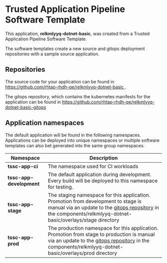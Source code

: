 # Trusted Application Pipeline Software Template

This application, **relkmlyyq-dotnet-basic**, was created from a Trusted Application Pipeline Software Template.

The software templates create a new source and gitops deployment repositories with a sample source application. 

## Repositories

The source code for your application can be found in [https://github.com/rhtap-rhdh-qe/relkmlyyq-dotnet-basic ](https://github.com/rhtap-rhdh-qe/relkmlyyq-dotnet-basic ).
 
The gitops repository, which contains the kubernetes manifests for the application can be found in 
[https://github.com/rhtap-rhdh-qe/relkmlyyq-dotnet-basic-gitops ](https://github.com/rhtap-rhdh-qe/relkmlyyq-dotnet-basic-gitops ) 

## Application namespaces 

The default application will be found in the following namespaces. Applications can be deployed into unique namespaces or multiple software templates can also bet generated into the same group namespaces.  

|  Namespace   |  Description   |  
| -------- | -------- |
| **tssc-app-ci** | The namespace used for CI workloads |
| **tssc-app-development** | The default application during development. Every build will be deployed to this namespace for testing. |
| **tssc-app-stage** | The staging namespace for this application. Promotion from development to stage is manual via an update to the [gitops repository](https://github.com/rhtap-rhdh-qe/relkmlyyq-dotnet-basic-gitops ) in the components/relkmlyyq-dotnet-basic/overlays/stage directory |
| **tssc-app-prod** | The production namespace for this application. Promotion from stage to production is manual via an update to the [gitops repository](https://github.com/rhtap-rhdh-qe/relkmlyyq-dotnet-basic-gitops ) in the components/relkmlyyq-dotnet-basic/overlays/prod directory |
